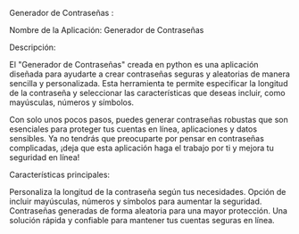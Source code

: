 Generador de Contraseñas :

Nombre de la Aplicación: Generador de Contraseñas

Descripción:

El "Generador de Contraseñas" creada en python es una aplicación diseñada para ayudarte a crear contraseñas seguras y aleatorias de manera sencilla y personalizada. Esta herramienta te permite especificar la longitud de la contraseña y seleccionar las características que deseas incluir, como mayúsculas, números y símbolos.

Con solo unos pocos pasos, puedes generar contraseñas robustas que son esenciales para proteger tus cuentas en línea, aplicaciones y datos sensibles. Ya no tendrás que preocuparte por pensar en contraseñas complicadas, ¡deja que esta aplicación haga el trabajo por ti y mejora tu seguridad en línea!

Características principales:

Personaliza la longitud de la contraseña según tus necesidades.
Opción de incluir mayúsculas, números y símbolos para aumentar la seguridad.
Contraseñas generadas de forma aleatoria para una mayor protección.
Una solución rápida y confiable para mantener tus cuentas seguras en línea.
